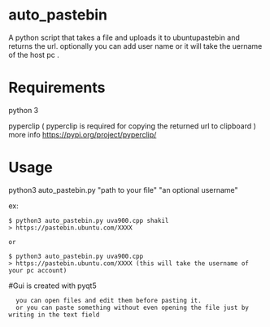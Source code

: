 # auto_pastebin

A python script that takes a file and uploads it to ubuntupastebin and returns the url. optionally you can add user name or it will take the uername of the host pc .

# Requirements 
  
  python 3
  
  pyperclip ( pyperclip is required for copying the returned url to clipboard )
  more info https://pypi.org/project/pyperclip/
 
 
 
 # Usage
  python3 auto_pastebin.py "path to your file" "an optional username"
  
  
  ex:
  
    $ python3 auto_pastebin.py uva900.cpp shakil
    > https://pastebin.ubuntu.com/XXXX
    
    or 
    
    $ python3 auto_pastebin.py uva900.cpp 
    > https://pastebin.ubuntu.com/XXXX (this will take the username of your pc account)
    
    
 #Gui is created with pyqt5 
      
      you can open files and edit them before pasting it.
      or you can paste something without even opening the file just by writing in the text field
      
    
    
    
 
